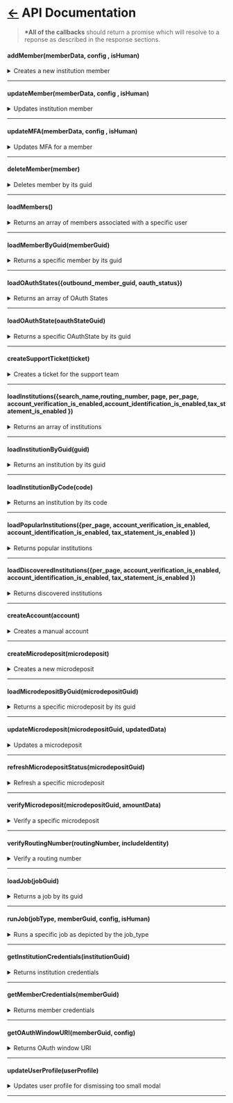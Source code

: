 # [←](../README.md#apiprovider) API Documentation

> **\*All of the callbacks** should return a promise which will resolve to a reponse as described in the response sections.

#### addMember(memberData, config , isHuman)

<details>
 <summary>Creates a new institution member</summary>

##### Parameters

> | name         | type     | data type                                              | description                                                                                                                              |
> | ------------ | -------- | ------------------------------------------------------ | ---------------------------------------------------------------------------------------------------------------------------------------- |
> | `memberData` | required | object                                                 | The connect widget will need the correct type of credential required by the financial institution, with values provided by the end user. |
> | `config`     | required | [`ClientConfigType`](../typings/connectProps.d.ts#L19) | The connect widget uses the config to set the initial state and behavior of the widget. [More details](./CLIENT_CONFIG.md)               |
> | `isHuman`    | optional | boolean                                                | NA                                                                                                                                       |

##### Responses

> | http code | content-type       | response                                                                                                                                                                                                                                                                                                                                                                                                                                                                                                                                                                                                                                                                                                                                                                                                                        |
> | --------- | ------------------ | ------------------------------------------------------------------------------------------------------------------------------------------------------------------------------------------------------------------------------------------------------------------------------------------------------------------------------------------------------------------------------------------------------------------------------------------------------------------------------------------------------------------------------------------------------------------------------------------------------------------------------------------------------------------------------------------------------------------------------------------------------------------------------------------------------------------------------- |
> | `200`     | `application/json` | `{"member": { "aggregated_at": "2016-10-13T18:07:57.000Z","background_aggregation_is_disabled": false"connection_status":"CONNECTED","guid": "MBR-123","id": "unique_id","institution_code": "testbank","is_being_aggregated": false,"is_managed_by_user": false,"is_manual": false,"is_oauth": false,"metadata": "\\\"credentials_last_refreshed_at\\\": \\\"2015-10-15\\\"","most_recent_job_detail_code": null,"most_recent_job_detail_text": "","name": "Test Bank","oauth_window_uri": "https://testbank.com/oauth/authorize?client_id=b8OikQ4Ep3NuSUrQ13DdvFuwpNx-qqoAsJDVAQCy&redirect_uri=https%3A%2F%2Ftest.com%2Foauth%2Fredirect_from&response_type=code&scope=openid&state=d745bd4ee6f0f9c184757f574bcc2df2""successfully_aggregated_at": "2016-10-13T17:57:38.000Z","user_guid": "USR-123","user_id": "user123"}}` |
> | `40#`     | `application/json` | `{"response": {"status": 40#}}`                                                                                                                                                                                                                                                                                                                                                                                                                                                                                                                                                                                                                                                                                                                                                                                                 |
> | `409`     | `application/json` | `{"response": {"status": 409, "data": {"guid": "MBR-123"}}}`                                                                                                                                                                                                                                                                                                                                                                                                                                                                                                                                                                                                                                                                                                                                                                    |

</details>

---

#### updateMember(memberData, config , isHuman)

<details>
 <summary>Updates institution member</summary>

##### Parameters

> | name         | type     | data type                                              | description                                                                                                                              |
> | ------------ | -------- | ------------------------------------------------------ | ---------------------------------------------------------------------------------------------------------------------------------------- |
> | `memberData` | required | object                                                 | The connect widget will need the correct type of credential required by the financial institution, with values provided by the end user. |
> | `config`     | required | [`ClientConfigType`](../typings/connectProps.d.ts#L19) | The connect widget uses the config to set the initial state and behavior of the widget. [More details](./CLIENT_CONFIG.md)               |
> | `isHuman`    | optional | boolean                                                | NA                                                                                                                                       |

##### Responses

> | http code | content-type       | response                                                                                                                                                                                                                                                                                                                                                                                                                                                                                                                                                                                                                                                                                                                                                                                                                        |
> | --------- | ------------------ | ------------------------------------------------------------------------------------------------------------------------------------------------------------------------------------------------------------------------------------------------------------------------------------------------------------------------------------------------------------------------------------------------------------------------------------------------------------------------------------------------------------------------------------------------------------------------------------------------------------------------------------------------------------------------------------------------------------------------------------------------------------------------------------------------------------------------------- |
> | `200`     | `application/json` | `{"member": { "aggregated_at": "2016-10-13T18:07:57.000Z","background_aggregation_is_disabled": false"connection_status":"CONNECTED","guid": "MBR-123","id": "unique_id","institution_code": "testbank","is_being_aggregated": false,"is_managed_by_user": false,"is_manual": false,"is_oauth": false,"metadata": "\\\"credentials_last_refreshed_at\\\": \\\"2015-10-15\\\"","most_recent_job_detail_code": null,"most_recent_job_detail_text": "","name": "Test Bank","oauth_window_uri": "https://testbank.com/oauth/authorize?client_id=b8OikQ4Ep3NuSUrQ13DdvFuwpNx-qqoAsJDVAQCy&redirect_uri=https%3A%2F%2Ftest.com%2Foauth%2Fredirect_from&response_type=code&scope=openid&state=d745bd4ee6f0f9c184757f574bcc2df2""successfully_aggregated_at": "2016-10-13T17:57:38.000Z","user_guid": "USR-123","user_id": "user123"}}` |
> | `40#`     | `application/json` | `{"response": {"status": 40#, "data": {"guid": "MBR-123", ...}}}`                                                                                                                                                                                                                                                                                                                                                                                                                                                                                                                                                                                                                                                                                                                                                               |

</details>

---

#### updateMFA(memberData, config , isHuman)

<details>
 <summary>Updates MFA for a member</summary>

##### Parameters

> | name         | type     | data type                                              | description                                                                                                                              |
> | ------------ | -------- | ------------------------------------------------------ | ---------------------------------------------------------------------------------------------------------------------------------------- |
> | `memberData` | required | object                                                 | The connect widget will need the correct type of credential required by the financial institution, with values provided by the end user. |
> | `config`     | required | [`ClientConfigType`](../typings/connectProps.d.ts#L19) | The connect widget uses the config to set the initial state and behavior of the widget. [More details](./CLIENT_CONFIG.md)               |
> | `isHuman`    | optional | boolean                                                | NA                                                                                                                                       |

##### Responses

> | http code | content-type       | response                                                                                                                                                                                                                                                                                                                                                                                                                                                                                                                                                                                                                                                                                                                                                                                                                        |
> | --------- | ------------------ | ------------------------------------------------------------------------------------------------------------------------------------------------------------------------------------------------------------------------------------------------------------------------------------------------------------------------------------------------------------------------------------------------------------------------------------------------------------------------------------------------------------------------------------------------------------------------------------------------------------------------------------------------------------------------------------------------------------------------------------------------------------------------------------------------------------------------------- |
> | `200`     | `application/json` | `{"member": { "aggregated_at": "2016-10-13T18:07:57.000Z","background_aggregation_is_disabled": false"connection_status":"CONNECTED","guid": "MBR-123","id": "unique_id","institution_code": "testbank","is_being_aggregated": false,"is_managed_by_user": false,"is_manual": false,"is_oauth": false,"metadata": "\\\"credentials_last_refreshed_at\\\": \\\"2015-10-15\\\"","most_recent_job_detail_code": null,"most_recent_job_detail_text": "","name": "Test Bank","oauth_window_uri": "https://testbank.com/oauth/authorize?client_id=b8OikQ4Ep3NuSUrQ13DdvFuwpNx-qqoAsJDVAQCy&redirect_uri=https%3A%2F%2Ftest.com%2Foauth%2Fredirect_from&response_type=code&scope=openid&state=d745bd4ee6f0f9c184757f574bcc2df2""successfully_aggregated_at": "2016-10-13T17:57:38.000Z","user_guid": "USR-123","user_id": "user123"}}` |
> | `40#`     | `application/json` | `{"response": {"status": 40#, "data": { "message": "Test message here"}}}`                                                                                                                                                                                                                                                                                                                                                                                                                                                                                                                                                                                                                                                                                                                                                      |

</details>

---

#### deleteMember(member)

<details>
  <summary>Deletes member by its guid</summary>

##### Parameters

> | name     | type     | data type | description         |
> | -------- | -------- | --------- | ------------------- |
> | `member` | required | string    | The specific member |

##### Responses

> | http code | content-type       | response                                       |
> | --------- | ------------------ | ---------------------------------------------- |
> | `200`     | `application/json` | `{"guid": "MBR-123", ...}`                     |
> | `40#`     | `application/json` | `{"status": 40#, "data": {"guid": "MBR-123"}}` |

</details>

---

#### loadMembers()

<details>
 <summary>Returns an array of members associated with a specific user</code></summary>

##### Responses

> | http code          | content-type       | response                                                                                                                                                                                                                                                                                                                                                                                                                                                                                                                                                                                                                                                                                                                                                                                                                           |
> | ------------------ | ------------------ | ---------------------------------------------------------------------------------------------------------------------------------------------------------------------------------------------------------------------------------------------------------------------------------------------------------------------------------------------------------------------------------------------------------------------------------------------------------------------------------------------------------------------------------------------------------------------------------------------------------------------------------------------------------------------------------------------------------------------------------------------------------------------------------------------------------------------------------- |
> | `200`              | `application/json` | `{"members": [{ "aggregated_at": "2016-10-13T18:07:57.000Z","background_aggregation_is_disabled": false"connection_status":"CONNECTED","guid": "MBR-123","id": "unique_id","institution_code": "testbank","is_being_aggregated": false,"is_managed_by_user": false,"is_manual": false,"is_oauth": false,"metadata": "\\\"credentials_last_refreshed_at\\\": \\\"2015-10-15\\\"","most_recent_job_detail_code": null,"most_recent_job_detail_text": "","name": "Test Bank","oauth_window_uri": "https://testbank.com/oauth/authorize?client_id=b8OikQ4Ep3NuSUrQ13DdvFuwpNx-qqoAsJDVAQCy&redirect_uri=https%3A%2F%2Ftest.com%2Foauth%2Fredirect_from&response_type=code&scope=openid&state=d745bd4ee6f0f9c184757f574bcc2df2""successfully_aggregated_at": "2016-10-13T17:57:38.000Z","user_guid": "USR-123","user_id": "user123"}]}` |
> | `40#`              | `application/json` | `{"response": {"status": 40#, "data": {}}}`                                                                                                                                                                                                                                                                                                                                                                                                                                                                                                                                                                                                                                                                                                                                                                                        |
> | `VerifyNotEnabled` | `application/json` | `instanceof Error + {"entity_type": "member", "name": "VerifyNotEnabled", "message": "This connection doesn't support verification."}`                                                                                                                                                                                                                                                                                                                                                                                                                                                                                                                                                                                                                                                                                             |

</details>

---

#### loadMemberByGuid(memberGuid)

<details>
 <summary>Returns a specific member by its guid</code></summary>

##### Parameters

> | name         | type     | data type | description              |
> | ------------ | -------- | --------- | ------------------------ |
> | `memberGuid` | required | string    | The specific member guid |

##### Responses

> | http code | content-type       | response                                                                                                                                                                                                                                                                                                                                                                                                                                                                                                                                                                                                                                                                                                                                                                                                                        |
> | --------- | ------------------ | ------------------------------------------------------------------------------------------------------------------------------------------------------------------------------------------------------------------------------------------------------------------------------------------------------------------------------------------------------------------------------------------------------------------------------------------------------------------------------------------------------------------------------------------------------------------------------------------------------------------------------------------------------------------------------------------------------------------------------------------------------------------------------------------------------------------------------- |
> | `200`     | `application/json` | `{"member": { "aggregated_at": "2016-10-13T18:07:57.000Z","background_aggregation_is_disabled": false"connection_status":"CONNECTED","guid": "MBR-123","id": "unique_id","institution_code": "testbank","is_being_aggregated": false,"is_managed_by_user": false,"is_manual": false,"is_oauth": false,"metadata": "\\\"credentials_last_refreshed_at\\\": \\\"2015-10-15\\\"","most_recent_job_detail_code": null,"most_recent_job_detail_text": "","name": "Test Bank","oauth_window_uri": "https://testbank.com/oauth/authorize?client_id=b8OikQ4Ep3NuSUrQ13DdvFuwpNx-qqoAsJDVAQCy&redirect_uri=https%3A%2F%2Ftest.com%2Foauth%2Fredirect_from&response_type=code&scope=openid&state=d745bd4ee6f0f9c184757f574bcc2df2""successfully_aggregated_at": "2016-10-13T17:57:38.000Z","user_guid": "USR-123","user_id": "user123"}}` |
> | `40#`     | `application/json` | `{"response": {"status": 40#, "data": {"message": "Test message here"}}}`                                                                                                                                                                                                                                                                                                                                                                                                                                                                                                                                                                                                                                                                                                                                                       |

</details>

---

#### loadOAuthStates({outbound_member_guid, oauth_status})

<details>
 <summary>Returns an array of OAuth States</summary>

##### Parameters

> | name                   | type     | data type | description |
> | ---------------------- | -------- | --------- | ----------- |
> | `outbound_member_guid` | optional | string    |             |
> | `oauth_status`         | optional | string    |             |

##### Responses

> | http code | content-type       | response                                                                                                                                                                                                                                                      |
> | --------- | ------------------ | ------------------------------------------------------------------------------------------------------------------------------------------------------------------------------------------------------------------------------------------------------------- |
> | `200`     | `application/json` | `[{ "guid": "OAS-1","auth_status": 1,"created_at": "2023-07-27T20:13:44+00:00","error_reason": null,"first_retrieved_at": null, "inbound_member_guid": null,"outbound_member_guid": "MBR-1","updated_at": "2023-07-27T20:13:44+00:00","user_guid": "USR-1"}]` |
> | `40#`     | `application/json` | `{"response": {"status": 40#, "data": { "message": "Test message here"}}}`                                                                                                                                                                                    |

</details>

---

#### loadOAuthState(oauthStateGuid)

<details>
 <summary>Returns a specific OAuthState by its guid</summary>

##### Parameters

> | name             | type     | data type | description |
> | ---------------- | -------- | --------- | ----------- |
> | `oauthStateGuid` | optional | string    |             |

##### Responses

> | http code | content-type       | response                                                                                                                                                                                                                                                                       |
> | --------- | ------------------ | ------------------------------------------------------------------------------------------------------------------------------------------------------------------------------------------------------------------------------------------------------------------------------ |
> | `200`     | `application/json` | `{"oauth_state": { "guid": "OAS-1","auth_status": 1"created_at": "2023-07-31T21:37:22+00:00","error_reason": null,"first_retrieved_at": null,"inbound_member_guid": null,"outbound_member_guid": "MBR-123","updated_at": "2023-07-31T21:37:22+00:00","user_guid": "USR-123"}}` |
> | `40#`     | `application/json` | `{"response": {"status": 40#, "data": { "message": "Test message here"}}}`                                                                                                                                                                                                     |

</details>

---

#### createSupportTicket(ticket)

<details>
 <summary>Creates a ticket for the support team</code></summary>

##### Parameters

> | name     | type     | data type                                           | description |
> | -------- | -------- | --------------------------------------------------- | ----------- |
> | `ticket` | required | [`SupportTicketType`](./typings/apiTypes.d.ts#L261) |             |

##### Responses

> | http code | content-type       | response                                                                   |
> | --------- | ------------------ | -------------------------------------------------------------------------- |
> | `200`     | `application/json` |                                                                            |
> | `40#`     | `application/json` | `{"response": {"status": 40#, "data": { "message": "Test message here"}}}` |

</details>

---

#### loadInstitutions({search_name,routing_number, page, per_page, account_verification_is_enabled,account_identification_is_enabled,tax_statement_is_enabled })

<details>
 <summary>Returns an array of institutions</code></summary>

##### Parameters

xee

> | name                                | type     | data type | description |
> | ----------------------------------- | -------- | --------- | ----------- |
> | `search_name`                       | optional | string    |             |
> | `routing_number`                    | optional | string    |             |
> | `page`                              | optional | number    |             |
> | `per_page`                          | optional | number    |             |
> | `account_verification_is_enabled`   | optional | boolean   |             |
> | `account_identification_is_enabled` | optional | boolean   |             |
> | `tax_statement_is_enabled`          | optional | boolean   |             |

##### Responses

> | http code | content-type       | response                                                                                                                                                                                                                                                                                                                                                                                                                                                           |
> | --------- | ------------------ | ------------------------------------------------------------------------------------------------------------------------------------------------------------------------------------------------------------------------------------------------------------------------------------------------------------------------------------------------------------------------------------------------------------------------------------------------------------------ |
> | `200`     | `application/json` | `[{account_verification_is_enabled: true,code: "gringotts",forgot_password_credential_recovery_url: "https:/testbank.com/forgot_password", forgot_username_credential_recovery_url: null,guid: "INS-f1a3285d-e855-b68f-6aa7-8ae775c0e0e9",login_url: null, name: "Gringotts", popularity: 32685,supports_oauth: false,tax_statement_is_enabled: false,trouble_signing_credential_recovery_url: "https:/testbank.com/forgot_password",url: "https:/testbank.com"}]` |
> | `40#`     | `application/json` | `{"response": {"status": 40#, "data": { "message": "Test message here"}}}`                                                                                                                                                                                                                                                                                                                                                                                         |

</details>

---

#### loadInstitutionByGuid(guid)

<details>
 <summary>Returns an institution by its guid</summary>

##### Parameters

> | name   | type     | data type | description |
> | ------ | -------- | --------- | ----------- |
> | `guid` | required | string    |             |

##### Responses

> | http code | content-type       | response                                                                                                                                                                                                                                                                                                                                                                                                                                                         |
> | --------- | ------------------ | ---------------------------------------------------------------------------------------------------------------------------------------------------------------------------------------------------------------------------------------------------------------------------------------------------------------------------------------------------------------------------------------------------------------------------------------------------------------- |
> | `200`     | `application/json` | `{account_verification_is_enabled: true,code: "gringotts",forgot_password_credential_recovery_url: "https:/testbank.com/forgot_password", forgot_username_credential_recovery_url: null,guid: "INS-f1a3285d-e855-b68f-6aa7-8ae775c0e0e9",login_url: null, name: "Gringotts", popularity: 32685,supports_oauth: false,tax_statement_is_enabled: false,trouble_signing_credential_recovery_url: "https:/testbank.com/forgot_password",url: "https:/testbank.com"}` |
> | `40#`     | `application/json` | `{"response": {"status": 40#, "data": { "message": "Test message here"}}}`                                                                                                                                                                                                                                                                                                                                                                                       |

</details>

---

#### loadInstitutionByCode(code)

<details>
 <summary>Returns an institution by its code</summary>

##### Parameters

> | name   | type     | data type | description      |
> | ------ | -------- | --------- | ---------------- |
> | `code` | optional | string    | institution code |

##### Responses

> | http code | content-type       | response                                                                                                                                                                                                                                                                                                                                                                                                                                                         |
> | --------- | ------------------ | ---------------------------------------------------------------------------------------------------------------------------------------------------------------------------------------------------------------------------------------------------------------------------------------------------------------------------------------------------------------------------------------------------------------------------------------------------------------- |
> | `200`     | `application/json` | `{account_verification_is_enabled: true,code: "gringotts",forgot_password_credential_recovery_url: "https:/testbank.com/forgot_password", forgot_username_credential_recovery_url: null,guid: "INS-f1a3285d-e855-b68f-6aa7-8ae775c0e0e9",login_url: null, name: "Gringotts", popularity: 32685,supports_oauth: false,tax_statement_is_enabled: false,trouble_signing_credential_recovery_url: "https:/testbank.com/forgot_password",url: "https:/testbank.com"}` |
> | `40#`     | `application/json` | `{"response": {"status": 40#, "data": { "message": "Test message here"}}}`                                                                                                                                                                                                                                                                                                                                                                                       |

</details>

---

#### loadPopularInstitutions({per_page, account_verification_is_enabled, account_identification_is_enabled, tax_statement_is_enabled })

<details>
 <summary>Returns popular institutions</code></summary>

##### Parameters

> | name                                | type     | data type | description |
> | ----------------------------------- | -------- | --------- | ----------- |
> | `per_page`                          | optional | number    |             |
> | `account_verification_is_enabled`   | optional | boolean   |             |
> | `account_identification_is_enabled` | optional | boolean   |             |
> | `tax_statement_is_enabled`          | optional | boolean   |             |

##### Responses

> | http code | content-type       | response                                                                                                                                                                                                                                                                                                                                                                                                                                                           |
> | --------- | ------------------ | ------------------------------------------------------------------------------------------------------------------------------------------------------------------------------------------------------------------------------------------------------------------------------------------------------------------------------------------------------------------------------------------------------------------------------------------------------------------ |
> | `200`     | `application/json` | `[{account_verification_is_enabled: true,code: "gringotts",forgot_password_credential_recovery_url: "https:/testbank.com/forgot_password", forgot_username_credential_recovery_url: null,guid: "INS-f1a3285d-e855-b68f-6aa7-8ae775c0e0e9",login_url: null, name: "Gringotts", popularity: 32685,supports_oauth: false,tax_statement_is_enabled: false,trouble_signing_credential_recovery_url: "https:/testbank.com/forgot_password",url: "https:/testbank.com"}]` |
> | `40#`     | `application/json` | `{"response": {"data": {"message": "Test message here"}, "status: 40#}, "config": {"url": "www.test.com/loadPopularInstitutions"}}`                                                                                                                                                                                                                                                                                                                                |

</details>

---

#### loadDiscoveredInstitutions({per_page, account_verification_is_enabled, account_identification_is_enabled, tax_statement_is_enabled })

<details>
 <summary>Returns discovered institutions</summary>

##### Parameters

> | name                                | type     | data type | description |
> | ----------------------------------- | -------- | --------- | ----------- |
> | `per_page`                          | optional | number    |             |
> | `account_verification_is_enabled`   | optional | boolean   |             |
> | `account_identification_is_enabled` | optional | boolean   |             |
> | `tax_statement_is_enabled`          | optional | boolean   |             |

##### Responses

> | http code | content-type       | response                                                                                                                                                                                                                                                                                                                                                                                                                                                           |
> | --------- | ------------------ | ------------------------------------------------------------------------------------------------------------------------------------------------------------------------------------------------------------------------------------------------------------------------------------------------------------------------------------------------------------------------------------------------------------------------------------------------------------------ |
> | `200`     | `application/json` | `[{account_verification_is_enabled: true,code: "gringotts",forgot_password_credential_recovery_url: "https:/testbank.com/forgot_password", forgot_username_credential_recovery_url: null,guid: "INS-f1a3285d-e855-b68f-6aa7-8ae775c0e0e9",login_url: null, name: "Gringotts", popularity: 32685,supports_oauth: false,tax_statement_is_enabled: false,trouble_signing_credential_recovery_url: "https:/testbank.com/forgot_password",url: "https:/testbank.com"}]` |
> | `40#`     | `application/json` | `{"response": {"data": {"message": "Test message here"}, "status: 40#}, "config": {"url": "www.test.com/loadPopularInstitutions"}}`                                                                                                                                                                                                                                                                                                                                |

</details>

---

#### createAccount(account)

<details>
 <summary>Creates a manual account</summary>

##### Parameters

> | name      | type     | data type                                        | description |
> | --------- | -------- | ------------------------------------------------ | ----------- |
> | `account` | required | [AccountCreateType](../typings/apiTypes.d.ts#L2) |             |

##### Responses

> | http code | content-type       | response                                                                                                                     |
> | --------- | ------------------ | ---------------------------------------------------------------------------------------------------------------------------- |
> | `200`     | `application/json` | `{"guid": "ACC-123","account_type": "CHECKING"}`                                                                             |
> | `40#`     | `application/json` | `{ "response": {"data": { "message": "Test message here"}, "status": 40#}, "config": {"url": "www.test.com/createAccount"}}` |

</details>

---

#### createMicrodeposit(microdeposit)

<details>
 <summary>Creates a new microdeposit</summary>

##### Parameters

> | name           | type     | data type                                               | description |
> | -------------- | -------- | ------------------------------------------------------- | ----------- |
> | `microdeposit` | required | [MicrodepositCreateType](../typings/apiTypes.d.ts#L141) |             |

##### Responses

> | http code | content-type       | response                                                                                                                                                                                                                                                                                                                                             |
> | --------- | ------------------ | ---------------------------------------------------------------------------------------------------------------------------------------------------------------------------------------------------------------------------------------------------------------------------------------------------------------------------------------------------- |
> | `200`     | `application/json` | `{ account_name: 'Test Checking',account_number: '123456789',account_type: 1,can_auto_verify: false,deposit_expected_at: '2023-04-13T09:00:00+00:00,email: 'test@test.com', first_name: 'First',guid: 'MIC-123',last_name: 'Last', routing_number: '123456789',status : 0,status_name: 'INITIATED',updated_at: '1681151550',user_guid: 'USR-123', }` |
> | `40#`     | `application/json` | `{"response": {"status": 40#, "data": { "message": "Test message here"}}}`                                                                                                                                                                                                                                                                           |

</details>

---

#### loadMicrodepositByGuid(microdepositGuid)

<details>
 <summary>Returns a specific microdeposit by its guid</code></summary>

##### Parameters

> | name               | type     | data type | description |
> | ------------------ | -------- | --------- | ----------- |
> | `microdepositGuid` | required | string    |             |

##### Responses

> | http code | content-type       | response                                                                                                                                                                                                                                                                                                                                             |
> | --------- | ------------------ | ---------------------------------------------------------------------------------------------------------------------------------------------------------------------------------------------------------------------------------------------------------------------------------------------------------------------------------------------------- |
> | `200`     | `application/json` | `{ account_name: 'Test Checking',account_number: '123456789',account_type: 1,can_auto_verify: false,deposit_expected_at: '2023-04-13T09:00:00+00:00,email: 'test@test.com', first_name: 'First',guid: 'MIC-123',last_name: 'Last', routing_number: '123456789',status : 0,status_name: 'INITIATED',updated_at: '1681151550',user_guid: 'USR-123', }` |
> | `40#`     | `application/json` | `{"response": {"status": 40#, "data": { "message": "Test message here"}}}`                                                                                                                                                                                                                                                                           |

</details>

---

#### updateMicrodeposit(microdepositGuid, updatedData)

<details>
 <summary>Updates a microdeposit</summary>

##### Parameters

##### Parameters

> | name               | type     | data type                                               | description |
> | ------------------ | -------- | ------------------------------------------------------- | ----------- |
> | `microdepositGuid` | optional | string                                                  |             |
> | `updatedData`      | optional | [MicrodepositUpdateType](../typings/apiTypes.d.ts#L151) |             |

##### Responses

> | http code | content-type       | response                                                                                                                                                                                                                                                                                                                                             |
> | --------- | ------------------ | ---------------------------------------------------------------------------------------------------------------------------------------------------------------------------------------------------------------------------------------------------------------------------------------------------------------------------------------------------- |
> | `200`     | `application/json` | `{ account_name: 'Test Checking',account_number: '123456789',account_type: 1,can_auto_verify: false,deposit_expected_at: '2023-04-13T09:00:00+00:00,email: 'test@test.com', first_name: 'First',guid: 'MIC-123',last_name: 'Last', routing_number: '123456789',status : 0,status_name: 'INITIATED',updated_at: '1681151550',user_guid: 'USR-123', }` |
> | `400`     | `application/json` | `{"response": {"status": 40#, "data": { "guid": "MIC-123", ...}}}`                                                                                                                                                                                                                                                                                   |

</details>

---

#### refreshMicrodepositStatus(microdepositGuid)

<details>
 <summary>Refresh a specific microdeposit</summary>

##### Parameters

> | name               | type     | data type | description |
> | ------------------ | -------- | --------- | ----------- |
> | `microdepositGuid` | required | string    |             |

##### Responses

> | http code | content-type       | response                                                                                                                                                                                                                                                                                                                                             |
> | --------- | ------------------ | ---------------------------------------------------------------------------------------------------------------------------------------------------------------------------------------------------------------------------------------------------------------------------------------------------------------------------------------------------- |
> | `200`     | `application/json` | `{ account_name: 'Test Checking',account_number: '123456789',account_type: 1,can_auto_verify: false,deposit_expected_at: '2023-04-13T09:00:00+00:00,email: 'test@test.com', first_name: 'First',guid: 'MIC-123',last_name: 'Last', routing_number: '123456789',status : 0,status_name: 'INITIATED',updated_at: '1681151550',user_guid: 'USR-123', }` |
> | `40#`     | `application/json` | `{"response": {"status": 40#}}`                                                                                                                                                                                                                                                                                                                      |

</details>

---

#### verifyMicrodeposit(microdepositGuid, amountData)

<details>
 <summary>Verify a specific microdeposit</summary>

##### Parameters

> | name               | type     | data type                                               | description |
> | ------------------ | -------- | ------------------------------------------------------- | ----------- |
> | `microdepositGuid` | optional | string                                                  |             |
> | `amountData`       | optional | [MicroDepositVerifyType](../typings/apiTypes.d.ts#L160) |             |

##### Responses

> | http code | content-type       | response                                                                                                                                                                                                                                                                                                                                             |
> | --------- | ------------------ | ---------------------------------------------------------------------------------------------------------------------------------------------------------------------------------------------------------------------------------------------------------------------------------------------------------------------------------------------------- |
> | `200`     | `application/json` | `{ account_name: 'Test Checking',account_number: '123456789',account_type: 1,can_auto_verify: false,deposit_expected_at: '2023-04-13T09:00:00+00:00,email: 'test@test.com', first_name: 'First',guid: 'MIC-123',last_name: 'Last', routing_number: '123456789',status : 0,status_name: 'INITIATED',updated_at: '1681151550',user_guid: 'USR-123', }` |
> | `40#`     | `application/json` | `{"response": {"status": 40#}}`                                                                                                                                                                                                                                                                                                                      |

</details>

---

#### verifyRoutingNumber(routingNumber, includeIdentity)

<details>
 <summary>Verify a routing number</summary>

##### Parameters

> | name              | type     | data type | description |
> | ----------------- | -------- | --------- | ----------- |
> | `routingNumber`   | required | string    |             |
> | `includeIdentity` | required | boolean   |             |

##### Responses

> | http code | content-type       | response                                                                     |
> | --------- | ------------------ | ---------------------------------------------------------------------------- |
> | `200`     | `application/json` | `blockedRoutingNumber: {guid: null,reason: 3, reason_name: "IAV_PREFERRED"}` |
> | `40#`     | `application/json` | `{"response": {"status": 40#}}`                                              |

</details>

---

#### loadJob(jobGuid)

<details>
 <summary>Returns a job by its guid</summary>

##### Parameters

> | name       | type     | data type | description |
> | ---------- | -------- | --------- | ----------- |
> | `job_guid` | optional | string    |             |

##### Responses

> | http code | content-type       | response                                                        |
> | --------- | ------------------ | --------------------------------------------------------------- |
> | `200`     | `application/json` | `{guid: "JOB-1",job_type: 0,status: 6,finished_at: 1682356863}` |
> | `40#`     | `application/json` | `{"response": {"status": 40#}}`                                 |

</details>

---

#### runJob(jobType, memberGuid, config, isHuman)

<details>
 <summary>Runs a specific job as depicted by the job_type</summary>

##### Parameters

> | name          | type     | data type                                              | description                                                                                                                                                         |
> | ------------- | -------- | ------------------------------------------------------ | ------------------------------------------------------------------------------------------------------------------------------------------------------------------- |
> | `jobType`     | required | number                                                 | `AGGREGATION: 0,VERIFICATION: 1, IDENTIFICATION: 2,HISTORY: 3,STATEMENT: 4,ORDER: 5,REWARD: 6,BALANCE: 7,MICRO_DEPOSIT: 8,TAX: 9,CREDIT_REPORT: 10,COMBINATION: 11` |
> | `member_guid` | required | string                                                 |                                                                                                                                                                     |
> | `config`      | required | [`ClientConfigType`](../typings/connectProps.d.ts#L19) | The connect widget uses the config to set the initial state and behavior of the widget. [More details](./CLIENT_CONFIG.md)                                          |
> | `isHuman`     | optional | boolean                                                |

##### Responses

> | http code | content-type       | response                                                                   |
> | --------- | ------------------ | -------------------------------------------------------------------------- |
> | `200`     | `application/json` | `{"job_guid": "MBR-1","status": 6}`                                        |
> | `40#`     | `application/json` | `{"response": {"status": 40#, "data": {"message": "Test message here."}}}` |
> | `409`     | `application/json` | `{"response": {"status": 409, "data": {"message": "Test message here."}}}` |

</details>

---

#### getInstitutionCredentials(institutionGuid)

<details>
 <summary>Returns institution credentials</summary>

##### Parameters

> | name              | type     | data type | description |
> | ----------------- | -------- | --------- | ----------- |
> | `institutionGuid` | optional | string    |             |

##### Responses

> | http code | content-type       | response                                                                                                                                                 |
> | --------- | ------------------ | -------------------------------------------------------------------------------------------------------------------------------------------------------- |
> | `200`     | `application/json` | `{credentials: [{display_order: 1,field_name: 'LOGIN', field_type: 3,guid: 'CRD-123',label: 'Username',meta_data: null,optional: false,options: null}]}` |
> | `40#`     | `application/json` | `{"response": {"status": 40#}}`                                                                                                                          |

</details>

---

#### getMemberCredentials(memberGuid)

<details>
 <summary>Returns member credentials</summary>

##### Parameters

> | name         | type     | data type | description |
> | ------------ | -------- | --------- | ----------- |
> | `memberGuid` | optional | string    |             |

##### Responses

> | http code | content-type       | response                                                                                                                                                 |
> | --------- | ------------------ | -------------------------------------------------------------------------------------------------------------------------------------------------------- |
> | `200`     | `application/json` | `{credentials: [{display_order: 1,field_name: 'LOGIN', field_type: 3,guid: 'CRD-123',label: 'Username',meta_data: null,optional: false,options: null}]}` |
> | `40#`     | `application/json` | `{"response": {"status": 40#}}`                                                                                                                          |

</details>

---

#### getOAuthWindowURI(memberGuid, config)

<details>
 <summary>Returns OAuth window URI</summary>

##### Parameters

> | name         | type     | data type                                              | description                                                                                                                |
> | ------------ | -------- | ------------------------------------------------------ | -------------------------------------------------------------------------------------------------------------------------- |
> | `memberGuid` | optional | string                                                 |                                                                                                                            |
> | `config`     | required | [`ClientConfigType`](../typings/connectProps.d.ts#L19) | The connect widget uses the config to set the initial state and behavior of the widget. [More details](./CLIENT_CONFIG.md) |

##### Responses

> | http code | content-type       | response                                                                                                                                                                                                                                                              |
> | --------- | ------------------ | --------------------------------------------------------------------------------------------------------------------------------------------------------------------------------------------------------------------------------------------------------------------- |
> | `200`     | `application/json` | `{guid: "MBR-123",oauth_window_uri: "https:/testbank.com/oauth/authorize?client_id=QNxNCdUN5pjVdjPk1HKWRsGO2DE_EOaHutrXH&redirect_uri=https%3A%2F%2Fapp.testbank.com%2Foauth%2Fredirect_from&response_type=code&scope=read&state=30b10bf99b063b8b0caee61ec42d3cd8" }` |
> | `40#`     | `application/json` | `{"response": {"status": 40#}}`                                                                                                                                                                                                                                       |

</details>

---

#### updateUserProfile(userProfile)

<details>
 <summary>Updates user profile for dismissing too small modal</summary>

##### Parameters

> | name          | type     | data type | description                                                                                                                          |
> | ------------- | -------- | --------- | ------------------------------------------------------------------------------------------------------------------------------------ |
> | `userProfile` | required | object    | `{userProfile: [UserProfileResponseType](../typings/apiTypes.d.ts#L283), too_small_modal_dismissed_at: "2023-04-13T09:00:00+00:00"}` |

##### Responses

> | http code | content-type       | response                                                                                                                                                                                                                                                              |
> | --------- | ------------------ | --------------------------------------------------------------------------------------------------------------------------------------------------------------------------------------------------------------------------------------------------------------------- |
> | `200`     | `application/json` | `{guid: "MBR-123",oauth_window_uri: "https:/testbank.com/oauth/authorize?client_id=QNxNCdUN5pjVdjPk1HKWRsGO2DE_EOaHutrXH&redirect_uri=https%3A%2F%2Fapp.testbank.com%2Foauth%2Fredirect_from&response_type=code&scope=read&state=30b10bf99b063b8b0caee61ec42d3cd8" }` |
> | `40#`     | `application/json` | `{"response": {"status": 40#}}`                                                                                                                                                                                                                                       |

</details>

---
